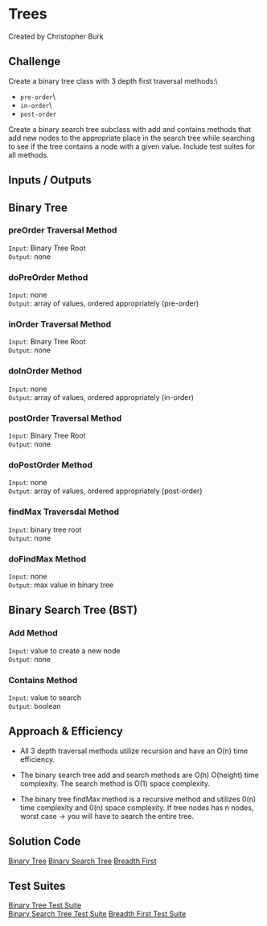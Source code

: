 # Trees

Created by Christopher Burk

## Challenge

Create a binary tree class with 3 depth first traversal methods:\

- `pre-order`\
- `in-order`\
- `post-order`

Create a binary search tree subclass with add and contains methods that add new nodes to the appropriate place in the search tree while searching to see if the tree contains a node with a given value. Include test suites for all methods.

## Inputs / Outputs

## Binary Tree

### preOrder Traversal Method

`Input`: Binary Tree Root\
`Output`: none

### doPreOrder Method

`Input`: none\
`Output`: array of values, ordered appropriately (pre-order)

### inOrder Traversal Method

`Input`: Binary Tree Root\
`Output`: none

### doInOrder Method

`Input`: none\
`Output`: array of values, ordered appropriately (in-order)

### postOrder Traversal Method

`Input`: Binary Tree Root\
`Output`: none

### doPostOrder Method

`Input`: none\
`Output`: array of values, ordered appropriately (post-order)

### findMax Traversdal Method

`Input`: binary tree root\
`Output`: none

### doFindMax Method

`Input`: none\
`Output`: max value in binary tree

## Binary Search Tree (BST)

### Add Method

`Input`: value to create a new node\
`Output`: none

### Contains Method

`Input`: value to search\
`Output`: boolean

## Approach & Efficiency

- All 3 depth traversal methods utilize recursion and have an O(n) time efficiency.

- The binary search tree add and search methods are O(h) O(height) time complexity. The search method is O(1) space complexity.

- The binary tree findMax method is a recursive method and utilizes 0(n) time complexity and 0(n) space complexity. If tree nodes has n nodes, worst case -> you will have to search the entire tree.

## Solution Code

[Binary Tree](./binary-tree.js)
[Binary Search Tree](./binary-search-tree.js)
[Breadth First](./breadth-first.js)

## Test Suites

[Binary Tree Test Suite](./__tests__/binary-tree.test.js)  
[Binary Search Tree Test Suite](./__tests__/binary-search-tree.test.js)
[Breadth First Test Suite](./__test__/breadth-first.test.js)
